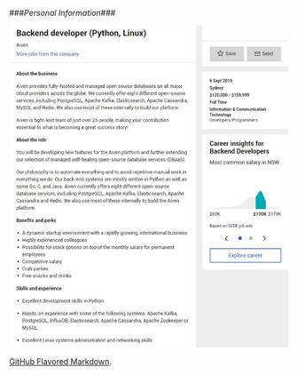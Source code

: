 ###*Personal Information*###

![Ideal Job](https://github.com/Bburke2/MyProfile/raw/master/Backend%20Developer%20Linux.JPG)


[GitHub Flavored Markdown](https://guides.github.com/features/mastering-markdown/).
